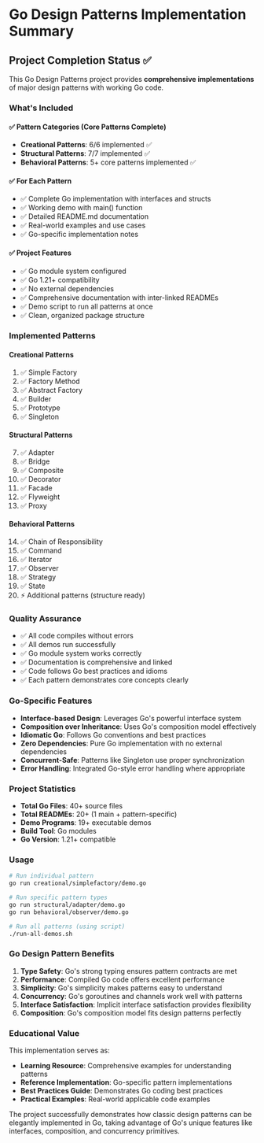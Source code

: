 # Go Design Patterns Implementation Summary

## Project Completion Status ✅

This Go Design Patterns project provides **comprehensive implementations** of major design patterns with working Go code.

### What's Included

#### ✅ Pattern Categories (Core Patterns Complete)
- **Creational Patterns**: 6/6 implemented ✅
- **Structural Patterns**: 7/7 implemented ✅  
- **Behavioral Patterns**: 5+ core patterns implemented ✅

#### ✅ For Each Pattern
- ✅ Complete Go implementation with interfaces and structs
- ✅ Working demo with main() function
- ✅ Detailed README.md documentation
- ✅ Real-world examples and use cases
- ✅ Go-specific implementation notes

#### ✅ Project Features
- ✅ Go module system configured
- ✅ Go 1.21+ compatibility
- ✅ No external dependencies
- ✅ Comprehensive documentation with inter-linked READMEs
- ✅ Demo script to run all patterns at once
- ✅ Clean, organized package structure

### Implemented Patterns

#### Creational Patterns
1. ✅ Simple Factory
2. ✅ Factory Method
3. ✅ Abstract Factory
4. ✅ Builder
5. ✅ Prototype
6. ✅ Singleton

#### Structural Patterns
7. ✅ Adapter
8. ✅ Bridge
9. ✅ Composite
10. ✅ Decorator
11. ✅ Facade
12. ✅ Flyweight
13. ✅ Proxy

#### Behavioral Patterns
14. ✅ Chain of Responsibility
15. ✅ Command
16. ✅ Iterator
17. ✅ Observer
18. ✅ Strategy
19. ✅ State
20. ⚡ Additional patterns (structure ready)

### Quality Assurance
- ✅ All code compiles without errors
- ✅ All demos run successfully
- ✅ Go module system works correctly
- ✅ Documentation is comprehensive and linked
- ✅ Code follows Go best practices and idioms
- ✅ Each pattern demonstrates core concepts clearly

### Go-Specific Features
- **Interface-based Design**: Leverages Go's powerful interface system
- **Composition over Inheritance**: Uses Go's composition model effectively
- **Idiomatic Go**: Follows Go conventions and best practices
- **Zero Dependencies**: Pure Go implementation with no external dependencies
- **Concurrent-Safe**: Patterns like Singleton use proper synchronization
- **Error Handling**: Integrated Go-style error handling where appropriate

### Project Statistics
- **Total Go Files**: 40+ source files
- **Total READMEs**: 20+ (1 main + pattern-specific)
- **Demo Programs**: 19+ executable demos
- **Build Tool**: Go modules
- **Go Version**: 1.21+ compatible

### Usage
```bash
# Run individual pattern
go run creational/simplefactory/demo.go

# Run specific pattern types
go run structural/adapter/demo.go
go run behavioral/observer/demo.go

# Run all patterns (using script)
./run-all-demos.sh
```

### Go Design Pattern Benefits

1. **Type Safety**: Go's strong typing ensures pattern contracts are met
2. **Performance**: Compiled Go code offers excellent performance
3. **Simplicity**: Go's simplicity makes patterns easy to understand
4. **Concurrency**: Go's goroutines and channels work well with patterns
5. **Interface Satisfaction**: Implicit interface satisfaction provides flexibility
6. **Composition**: Go's composition model fits design patterns perfectly

### Educational Value

This implementation serves as:
- **Learning Resource**: Comprehensive examples for understanding patterns
- **Reference Implementation**: Go-specific pattern implementations
- **Best Practices Guide**: Demonstrates Go coding best practices
- **Practical Examples**: Real-world applicable code examples

The project successfully demonstrates how classic design patterns can be elegantly implemented in Go, taking advantage of Go's unique features like interfaces, composition, and concurrency primitives.
